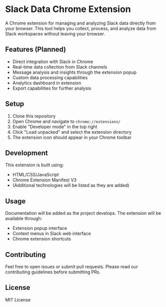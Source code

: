 # Slack Data Chrome Extension

A Chrome extension for managing and analyzing Slack data directly from your browser. This tool helps you collect, process, and analyze data from Slack workspaces without leaving your browser.

## Features (Planned)
- Direct integration with Slack in Chrome
- Real-time data collection from Slack channels
- Message analysis and insights through the extension popup
- Custom data processing capabilities
- Analytics dashboard in extension
- Export capabilities for further analysis

## Setup
1. Clone this repository
2. Open Chrome and navigate to `chrome://extensions/`
3. Enable "Developer mode" in the top right
4. Click "Load unpacked" and select the extension directory
5. The extension icon should appear in your Chrome toolbar

## Development
This extension is built using:
- HTML/CSS/JavaScript
- Chrome Extension Manifest V3
- (Additional technologies will be listed as they are added)

## Usage
Documentation will be added as the project develops. The extension will be available through:
- Extension popup interface
- Context menus in Slack web interface
- Chrome extension shortcuts

## Contributing
Feel free to open issues or submit pull requests. Please read our contributing guidelines before submitting PRs.

## License
MIT License 